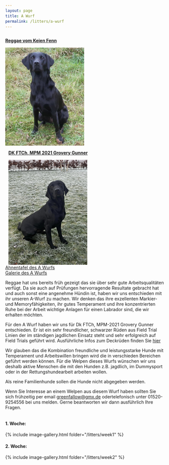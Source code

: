 ```yaml
---
layout: page
title: A Wurf
permalink: /litters/a-wurf
---
```

<div style="width: 100%; float: left;">
  <div style="float:left; margin-right: 10px;">
    <p><strong><a href="/dogs/reggae.html"> Reggae vom Keien Fenn</a></strong></p>
    <a href="/dogs/reggae.html"><img style="float:left;" src="/assets/litters/reggae-sitzt2.jpeg" width="250"></a>
   
  </div>
   
  <div style="float:left; margin-left: 10px;">
    <p><strong><a href="/litters/a-wurf-ruede">DK FTCh, MPM 2021 Grovery Gunner</a></strong></p>
    <a href="/litters/a-wurf-ruede"><img src="/assets/stud-gallery/gunner/gunner-bei-frost.jpeg" width="250" style="float:left;"></a>
    
  </div>
 
</div>

<a href="https://www.k9data.com/pedigree.asp?ID=1292050" target="_blank">Ahnentafel des A Wurfs</a><br>
<a href="#gallery" >Galerie des A Wurfs</a>

Reggae hat uns bereits früh gezeigt das sie über sehr gute Arbeitsqualitäten verfügt. Da sie auch auf Prüfungen hervorragende Resultate gebracht hat und auch sonst eine angenehme Hündin ist, haben wir uns entschieden mit ihr unseren A-Wurf zu machen. Wir denken das ihre exzellenten Markier- und Memoryfähigkeiten, ihr gutes Temperament und ihre konzentrierten Ruhe bei der Arbeit wichtige Anlagen für einen Labrador sind, die wir erhalten möchten.

Für den A Wurf haben wir uns für Dk FTCh, MPM-2021 Grovery Gunner entschieden. Er ist ein sehr freundlicher, schwarzer Rüden aus Field Trial Linien der im ständigen jagdlichen Einsatz steht und sehr erfolgreich auf Field Trials geführt wird. Ausführliche Infos zum Deckrüden finden Sie <a href="/litters/a-wurf-ruede.html">hier</a>

Wir glauben das die Kombination freundliche und leistungsstarke Hunde mit Temperament und Arbeitswillen bringen wird die in verschieden Bereichen geführt werden können. Für die Welpen dieses Wurfs wünschen wir uns deshalb aktive Menschen die mit den Hunden z.B. jagdlich, im Dummysport oder in der Rettungshundearbeit arbeiten wollen. 

Als reine Familienhunde sollen die Hunde nicht abgegeben werden.

Wenn Sie Interesse an einem Welpen aus diesem Wurf haben sollten Sie sich frühzeitig per email <a href="mailto:greenfallow@gmx.de">greenfallow@gmx.de</a> odertelefonisch unter 01520-9254556 bei uns melden. Gerne beantworten wir dann ausführlich Ihre Fragen.

<div style="float: left;" id="gallery">
      <h4 id="week1">1. Woche:</h4>
    <div style="float: left; margin-right:10px;">{% include image-gallery.html folder="/litters/week1" %}</div>   
</div>
<div style="float: left;" id="gallery">
      <h4 id="week2">2. Woche:</h4>
    <div style="float: left; margin-right:10px;">{% include image-gallery.html folder="/litters/week2" %}</div>   
</div>

